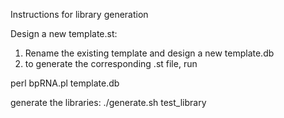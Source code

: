 Instructions for library generation

Design a new template.st:

1. Rename the existing template and design a new template.db
2. to generate the corresponding .st file, run

perl bpRNA.pl template.db

generate the libraries:
./generate.sh test_library